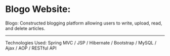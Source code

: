 # Blogo Website:

Blogo:
Constructed blogging platform allowing users to write, upload, read, and delete articles. 

_______________________________________________________________________________________________________________________

Technologies Used: Spring MVC / JSP /  Hibernate  / Bootstrap / MySQL  / Ajax /  AOP  / RESTful API
